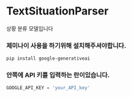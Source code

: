 # TextSituationParser
상황 분류 모델입니다

### 제미나이 사용을 하기위해 설치해주셔야합니다.

```bash
pip install google-generativeai
```

### 안쪽에 API 키를 입력하는 란이있습니다.
```python
GOOGLE_API_KEY = 'your_API_key'
```
